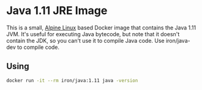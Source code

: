 # Java 1.11 JRE Image

This is a small, [Alpine Linux](http://www.alpinelinux.org/) based Docker image
that contains the Java 1.11 JVM. It's useful for executing Java bytecode, but note
that it doesn't contain the JDK, so you can't use it to compile Java code.
Use iron/java-dev to compile code.

## Using

```sh
docker run -it --rm iron/java:1.11 java -version
```

